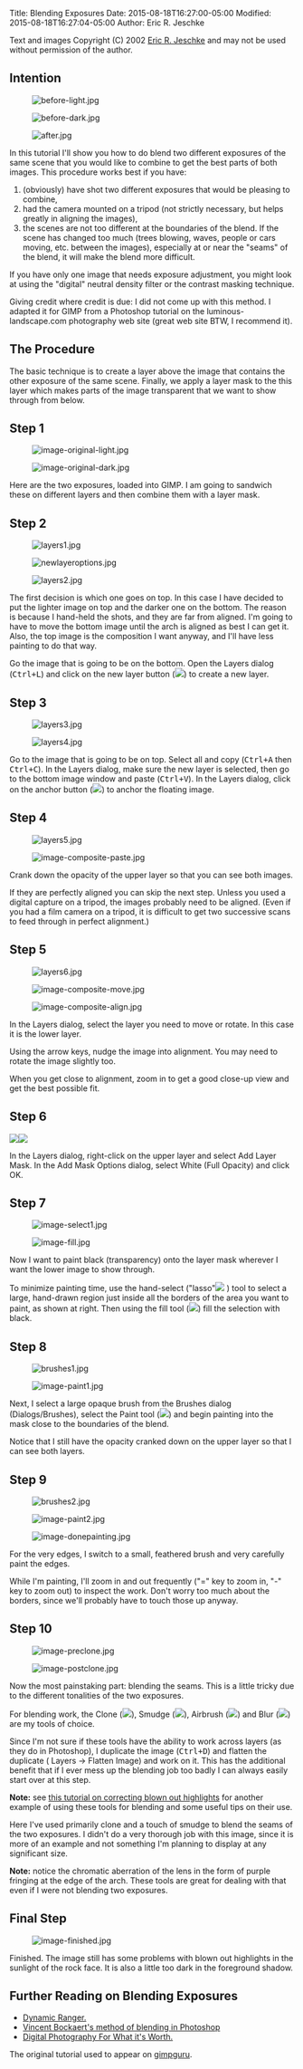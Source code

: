 Title: Blending Exposures
Date: 2015-08-18T16:27:00-05:00
Modified: 2015-08-18T16:27:04-05:00
Author: Eric R. Jeschke


Text and images Copyright (C) 2002 [Eric R. Jeschke](mailto:ericNOSPAM@redskiesatnight.com) and may not be used without permission of the author.

## Intention

<figure>
<img src="before-light.jpg" alt="before-light.jpg" />
</figure>
<figure>
<img src="before-dark.jpg" alt="before-dark.jpg" />
</figure>
<figure>
<img src="after.jpg" alt="after.jpg" />
</figure>

In this tutorial I'll show you how to do blend two different exposures of the same scene that you would like to combine to get the best parts of both images. This procedure works best if you have:

1.  (obviously) have shot two different exposures that would be pleasing to combine,
2.  had the camera mounted on a tripod (not strictly necessary, but helps greatly in aligning the images),
3.  the scenes are not too different at the boundaries of the blend. If the scene has changed too much (trees blowing, waves, people or cars moving, etc. between the images), especially at or near the "seams" of the blend, it will make the blend more difficult.

If you have only one image that needs exposure adjustment, you might look at using the "digital" neutral density filter or the contrast masking technique.

Giving credit where credit is due: I did not come up with this method. I adapted it for GIMP from a Photoshop tutorial on the luminous-landscape.com photography web site (great web site BTW, I recommend it).

## The Procedure

The basic technique is to create a layer above the image that contains the other exposure of the same scene. Finally, we apply a layer mask to the this layer which makes parts of the image transparent that we want to show through from below.

## Step 1

<figure>
<img src="image-original-light.jpg" alt="image-original-light.jpg" />
</figure>
<figure>
<img src="image-original-dark.jpg" alt="image-original-dark.jpg" />
</figure>


Here are the two exposures, loaded into GIMP. I am going to sandwich these on different layers and then combine them with a layer mask.

## Step 2

<figure>
<img src="layers1.jpg" alt="layers1.jpg" />
</figure>
<figure>
<img src="newlayeroptions.jpg" alt="newlayeroptions.jpg" />
</figure>
<figure>
<img src="layers2.jpg" alt="layers2.jpg" />
</figure>


The first decision is which one goes on top. In this case I have decided to put the lighter image on top and the darker one on the bottom. The reason is because I hand-held the shots, and they are far from aligned. I'm going to have to move the bottom image until the arch is aligned as best I can get it. Also, the top image is the composition I want anyway, and I'll have less painting to do that way.

Go the image that is going to be on the bottom. Open the Layers dialog (<kbd>Ctrl+L</kbd>) and click on the new layer button (![](newlayer.jpg)) to create a new layer.

## Step 3

<figure>
<img src="layers3.jpg" alt="layers3.jpg" />
</figure>
<figure>
<img src="layers4.jpg" alt="layers4.jpg" />
</figure>


Go to the image that is going to be on top. Select all and copy (<kbd>Ctrl+A</kbd> then <kbd>Ctrl+C</kbd>). In the Layers dialog, make sure the new layer is selected, then go to the bottom image window and paste (<kbd>Ctrl+V</kbd>). In the Layers dialog, click on the anchor button (![](anchor.jpg)) to anchor the floating image.

## Step 4

<figure>
<img src="layers5.jpg" alt="layers5.jpg" />
</figure>
<figure>
<img src="image-composite-paste.jpg" alt="image-composite-paste.jpg" />
</figure>


Crank down the opacity of the upper layer so that you can see both images.

If they are perfectly aligned you can skip the next step. Unless you used a digital capture on a tripod, the images probably need to be aligned. (Even if you had a film camera on a tripod, it is difficult to get two successive scans to feed through in perfect alignment.)

## Step 5

<figure>
<img src="layers6.jpg" alt="layers6.jpg" />
</figure>


<figure>
<img src="image-composite-move.jpg" alt="image-composite-move.jpg" />
</figure>
<figure>
<img src="image-composite-align.jpg" alt="image-composite-align.jpg" />
</figure>


In the Layers dialog, select the layer you need to move or rotate. In this case it is the lower layer.

Using the arrow keys, nudge the image into alignment. You may need to rotate the image slightly too.

When you get close to alignment, zoom in to get a good close-up view and get the best possible fit.

## Step 6

![](addmaskoptions.jpg)![](layers7.jpg)

In the Layers dialog, right-click on the upper layer and select Add Layer Mask. In the Add Mask Options dialog, select White (Full Opacity) and click OK.

## Step 7

<figure>
<img src="image-select1.jpg" alt="image-select1.jpg" />
</figure>
<figure>
<img src="image-fill.jpg" alt="image-fill.jpg" />
</figure>


Now I want to paint black (transparency) onto the layer mask wherever I want the lower image to show through.

To minimize painting time, use the hand-select ("lasso"![](lasso.jpg) ) tool to select a large, hand-drawn region just inside all the borders of the area you want to paint, as shown at right. Then using the fill tool (![](fill.jpg)) fill the selection with black.

## Step 8

<figure>
<img src="brushes1.jpg" alt="brushes1.jpg" />
</figure>
<figure>
<img src="image-paint1.jpg" alt="image-paint1.jpg" />
</figure>


Next, I select a large opaque brush from the Brushes dialog (Dialogs/Brushes), select the Paint tool (![](paint.jpg)) and begin painting into the mask close to the boundaries of the blend.

Notice that I still have the opacity cranked down on the upper layer so that I can see both layers.

## Step 9

<figure>
<img src="brushes2.jpg" alt="brushes2.jpg" />
</figure>


<figure>
<img src="image-paint2.jpg" alt="image-paint2.jpg" />
</figure>
<figure>
<img src="image-donepainting.jpg" alt="image-donepainting.jpg" />
</figure>


For the very edges, I switch to a small, feathered brush and very carefully paint the edges.

While I'm painting, I'll zoom in and out frequently ("=" key to zoom in, "-" key to zoom out) to inspect the work. Don't worry too much about the borders, since we'll probably have to touch those up anyway.

## Step 10

<figure>
<img src="image-preclone.jpg" alt="image-preclone.jpg" />
</figure>
<figure>
<img src="image-postclone.jpg" alt="image-postclone.jpg" />
</figure>


Now the most painstaking part: blending the seams. This is a little tricky due to the different tonalities of the two exposures.

For blending work, the Clone (![](clone.jpg)), Smudge (![](smudge.jpg)), Airbrush (![](airbrush.jpg)) and Blur (![](convolve.jpg)) are my tools of choice.

Since I'm not sure if these tools have the ability to work across layers (as they do in Photoshop), I duplicate the image (<kbd>Ctrl+D</kbd>) and flatten the duplicate (<span class="filter"><Image> Layers -> Flatten Image</span>) and work on it. This has the additional benefit that if I ever mess up the blending job too badly I can always easily start over at this step.

**Note:** see [this tutorial on correcting blown out highlights](/tutorials/Photo_Edit/Blown_Out_Highlights/) for another example of using these tools for blending and some useful tips on their use.

Here I've used primarily clone and a touch of smudge to blend the seams of the two exposures. I didn't do a very thorough job with this image, since it is more of an example and not something I'm planning to display at any significant size.

**Note:** notice the chromatic aberration of the lens in the form of purple fringing at the edge of the arch. These tools are great for dealing with that even if I were not blending two exposures.

## Final Step

<figure>
<img src="image-finished.jpg" alt="image-finished.jpg" />
</figure>


Finished. The image still has some problems with blown out highlights in the sunlight of the rock face. It is also a little too dark in the foreground shadow.

## Further Reading on Blending Exposures

*   [Dynamic Ranger.](http://www.digitalsecrets.net/secrets/DynamicRanger.html)
*   [Vincent Bockaert's method of blending in Photoshop](http://www.vincentbockaert.com/Tutorials/ImagesFramePST_08_PS.htm)
*   [Digital Photography For What it's Worth.](http://www.cliffshade.com/dpfwiw/)

The original tutorial used to appear on [gimpguru](https://web.archive.org/web/20140704035059/http://gimpguru.org/tutorials/blendingexposures/).

